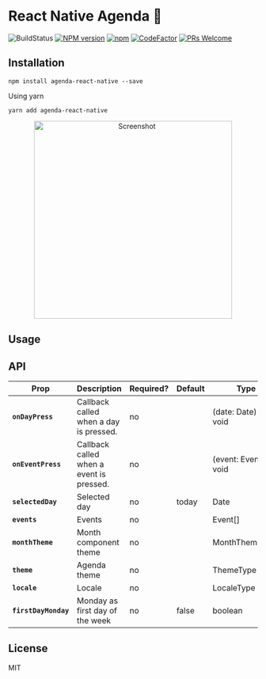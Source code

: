 # React Native Agenda 📆

![BuildStatus](https://github.com/maggialejandro/agenda-react-native/actions/workflows/lint.yml/badge.svg)
[![NPM version](https://img.shields.io/npm/v/agenda-react-native.svg)](https://www.npmjs.com/package/agenda-react-native)
[![npm](https://img.shields.io/npm/dm/agenda-react-native.svg)](https://github.com/maggialejandro/agenda-react-native)
[![CodeFactor](https://www.codefactor.io/repository/github/maggialejandro/agenda-react-native/badge)](https://www.codefactor.io/repository/github/maggialejandro/agenda-react-native)
[![PRs Welcome](https://img.shields.io/badge/PRs-welcome-brightgreen.svg)](https://makeapullrequest.com)

## Installation

```console
npm install agenda-react-native --save
```

Using yarn

```console
yarn add agenda-react-native
```

<p align="center">
  <img alt="Screenshot" src="https://github.com/maggialejandro/agenda-react-native/blob/main/screenshot.png?raw=true" width="400" />
</p>

## Usage

## API

| Prop                 | Description                              | Required? | Default | Type                   |
| -------------------- | ---------------------------------------- | --------- | ------- | ---------------------- |
| **`onDayPress`**     | Callback called when a day is pressed.   | no        |         | (date: Date) => void   |
| **`onEventPress`**   | Callback called when a event is pressed. | no        |         | (event: Event) => void |
| **`selectedDay`**    | Selected day                             | no        | today   | Date                   |
| **`events`**         | Events                                   | no        |         | Event[]                |
| **`monthTheme`**     | Month component theme                    | no        |         | MonthThemeType         |
| **`theme`**          | Agenda theme                             | no        |         | ThemeType              |
| **`locale`**         | Locale                                   | no        |         | LocaleType             |
| **`firstDayMonday`** | Monday as first day of the week          | no        | false   | boolean                |

## License

MIT
